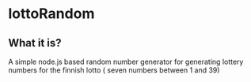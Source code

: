 # lottoRandom

## What it is?

A simple node.js based random number generator for generating lottery numbers for the finnish lotto ( seven numbers
between 1 and 39)

